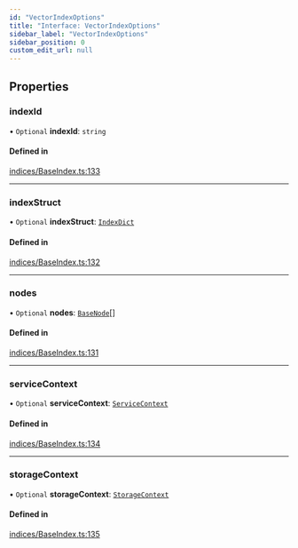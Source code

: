 ```yaml
---
id: "VectorIndexOptions"
title: "Interface: VectorIndexOptions"
sidebar_label: "VectorIndexOptions"
sidebar_position: 0
custom_edit_url: null
---
```


## Properties

### indexId

• `Optional` **indexId**: `string`

#### Defined in

[indices/BaseIndex.ts:133](https://github.com/run-llama/LlamaIndexTS/blob/80d3fc9/packages/core/src/indices/BaseIndex.ts#L133)

___

### indexStruct

• `Optional` **indexStruct**: [`IndexDict`](../classes/IndexDict.md)

#### Defined in

[indices/BaseIndex.ts:132](https://github.com/run-llama/LlamaIndexTS/blob/80d3fc9/packages/core/src/indices/BaseIndex.ts#L132)

___

### nodes

• `Optional` **nodes**: [`BaseNode`](../classes/BaseNode.md)[]

#### Defined in

[indices/BaseIndex.ts:131](https://github.com/run-llama/LlamaIndexTS/blob/80d3fc9/packages/core/src/indices/BaseIndex.ts#L131)

___

### serviceContext

• `Optional` **serviceContext**: [`ServiceContext`](ServiceContext.md)

#### Defined in

[indices/BaseIndex.ts:134](https://github.com/run-llama/LlamaIndexTS/blob/80d3fc9/packages/core/src/indices/BaseIndex.ts#L134)

___

### storageContext

• `Optional` **storageContext**: [`StorageContext`](StorageContext.md)

#### Defined in

[indices/BaseIndex.ts:135](https://github.com/run-llama/LlamaIndexTS/blob/80d3fc9/packages/core/src/indices/BaseIndex.ts#L135)
